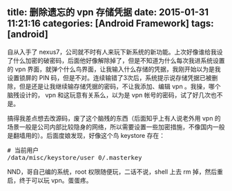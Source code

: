 title: 删除遗忘的 vpn 存储凭据
date: 2015-01-31 11:21:16
categories: [Android Framework]
tags: [android]
---

自从入手了 nexus7，公司就不时有人来玩下新系统的新功能。上次好像谁给我设了什么加密的破密码，后面他好像解除掉了，但是不知道为什么每次我进系统设置的 vpn 界面，就弹个什么鸟界面，让我输入什么存储的凭据，我刚开始以为是我设置锁屏的 PIN 码，但是不对。连续输错了3次后，系统提示说存储凭据已被删除，但是还是让我继续输存储凭据的密码，不让我添加、编辑 vpn 。我操，哪个脑残设计的， vpn 和这玩意有关系么，以为是 vpn 帐号的密码，试了好几次也不是。

搞得我差点想去改源码，废了这个脑残的东西（后面知乎上有人说老外用 vpn 的场景一般是公司内部比较隐身的网络，所以需要设置一些加密措施，不像国内一般是翻墙用的）。后面度娘发现，好像这个鸟 keystore 存在：

<pre>
# 当前用户
/data/misc/keystore/user_0/.masterkey
</pre>

NND，哥自己编的系统，root 权限随便玩，二话不说，shell 上去 rm 掉，然后重启，终于可以玩 vpn。蛋蛋疼。



